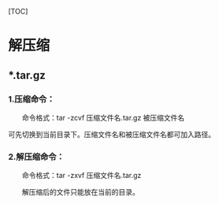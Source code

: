 [TOC]

# 解压缩

## *.tar.gz

### 1.压缩命令：

　　命令格式：tar -zcvf  压缩文件名.tar.gz  被压缩文件名

   可先切换到当前目录下。压缩文件名和被压缩文件名都可加入路径。 

### 2.解压缩命令：

　　命令格式：tar -zxvf  压缩文件名.tar.gz

　　解压缩后的文件只能放在当前的目录。